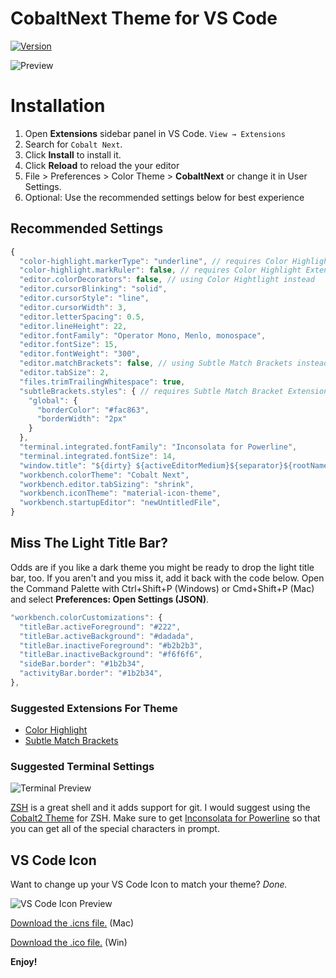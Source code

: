 # CobaltNext Theme for VS Code

[![Version](https://vsmarketplacebadge.apphb.com/version/dline.CobaltNext.svg)](https://marketplace.visualstudio.com/items?itemName=dline.CobaltNext)

![Preview](https://raw.githubusercontent.com/davidleininger/cobaltnext-vscode/master/images/screenshot.png)

# Installation

1. Open **Extensions** sidebar panel in VS Code. `View → Extensions`
2. Search for `Cobalt Next`.
3. Click **Install** to install it.
4. Click **Reload** to reload the your editor
5. File > Preferences > Color Theme > **CobaltNext** or change it in User Settings.
6. Optional: Use the recommended settings below for best experience

## Recommended Settings

```js
{
  "color-highlight.markerType": "underline", // requires Color Highlight Extension
  "color-highlight.markRuler": false, // requires Color Highlight Extension
  "editor.colorDecorators": false, // using Color Hightlight instead
  "editor.cursorBlinking": "solid",
  "editor.cursorStyle": "line",
  "editor.cursorWidth": 3,
  "editor.letterSpacing": 0.5,
  "editor.lineHeight": 22,
  "editor.fontFamily": "Operator Mono, Menlo, monospace",
  "editor.fontSize": 15,
  "editor.fontWeight": "300",
  "editor.matchBrackets": false, // using Subtle Match Brackets instead
  "editor.tabSize": 2,
  "files.trimTrailingWhitespace": true,
  "subtleBrackets.styles": { // requires Subtle Match Bracket Extension
    "global": {
      "borderColor": "#fac863",
      "borderWidth": "2px"
    }
  },
  "terminal.integrated.fontFamily": "Inconsolata for Powerline",
  "terminal.integrated.fontSize": 14,
  "window.title": "${dirty} ${activeEditorMedium}${separator}${rootName}",
  "workbench.colorTheme": "Cobalt Next",
  "workbench.editor.tabSizing": "shrink",
  "workbench.iconTheme": "material-icon-theme",
  "workbench.startupEditor": "newUntitledFile",
}
```

## Miss The Light Title Bar?
Odds are if you like a dark theme you might be ready to drop the light title bar, too. If you aren't and you miss it, add it back with the code below. Open the Command Palette with Ctrl+Shift+P (Windows) or Cmd+Shift+P (Mac) and select **Preferences: Open Settings (JSON)**.

```js
"workbench.colorCustomizations": {
  "titleBar.activeForeground": "#222",
  "titleBar.activeBackground": "#dadada",
  "titleBar.inactiveForeground": "#b2b2b3",
  "titleBar.inactiveBackground": "#f6f6f6",
  "sideBar.border": "#1b2b34",
  "activityBar.border": "#1b2b34",
},
```

### Suggested Extensions For Theme
* [Color Highlight](https://marketplace.visualstudio.com/items?itemName=naumovs.color-highlight)
* [Subtle Match Brackets](https://marketplace.visualstudio.com/items?itemName=rafamel.subtle-brackets)

### Suggested Terminal Settings

![Terminal Preview](https://github.com/davidleininger/cobaltnext-vscode/blob/master/images/terminal.png?raw=true)

[ZSH](http://ohmyz.sh/) is a great shell and it adds support for git. I would suggest using the [Cobalt2 Theme](https://github.com/wesbos/Cobalt2-iterm) for ZSH. Make sure to get [Inconsolata for Powerline](https://github.com/powerline/fonts/blob/master/Inconsolata/Inconsolata%20for%20Powerline.otf) so that you can get all of the special characters in prompt.

## VS Code Icon

Want to change up your VS Code Icon to match your theme? _Done._

![VS Code Icon Preview](https://github.com/davidleininger/cobaltnext-vscode/blob/master/images/vscode-cobaltnext.png?raw=true)

[Download the .icns file.](https://github.com/davidleininger/cobaltnext-vscode/blob/master/images/vscode-cobaltnext.icns) (Mac)

[Download the .ico file.](https://github.com/davidleininger/cobaltnext-vscode/blob/master/images/vscode-cobaltnext.ico) (Win)

**Enjoy!**
